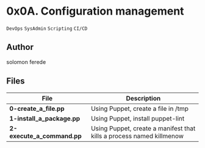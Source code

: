 # 0x0A. Configuration management

```DevOps```
```SysAdmin```
```Scripting```
```CI/CD```
                  
## Author
solomon ferede   
                                    
## Files

|             File               |             Description                  |
|--------------------------------| ---------------------------------------- |
|**0-create_a_file.pp**| Using Puppet, create a file in /tmp|
|**1-install_a_package.pp**| Using Puppet, install puppet-lint|
|**2-execute_a_command.pp**| Using Puppet, create a manifest that kills a process named killmenow|

